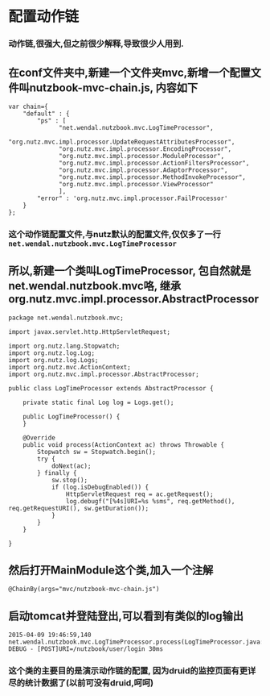# 配置动作链

### 动作链,很强大,但之前很少解释,导致很少人用到.

## 在conf文件夹中,新建一个文件夹mvc,新增一个配置文件叫nutzbook-mvc-chain.js, 内容如下

```
var chain={
	"default" : {
		"ps" : [
		      "net.wendal.nutzbook.mvc.LogTimeProcessor",
		      "org.nutz.mvc.impl.processor.UpdateRequestAttributesProcessor",
		      "org.nutz.mvc.impl.processor.EncodingProcessor",
		      "org.nutz.mvc.impl.processor.ModuleProcessor",
		      "org.nutz.mvc.impl.processor.ActionFiltersProcessor",
		      "org.nutz.mvc.impl.processor.AdaptorProcessor",
		      "org.nutz.mvc.impl.processor.MethodInvokeProcessor",
		      "org.nutz.mvc.impl.processor.ViewProcessor"
		      ],
		"error" : 'org.nutz.mvc.impl.processor.FailProcessor'
	}
};
```

### 这个动作链配置文件,与nutz默认的配置文件,仅仅多了一行 ```net.wendal.nutzbook.mvc.LogTimeProcessor```

## 所以,新建一个类叫LogTimeProcessor, 包自然就是net.wendal.nutzbook.mvc咯, 继承org.nutz.mvc.impl.processor.AbstractProcessor

```
package net.wendal.nutzbook.mvc;

import javax.servlet.http.HttpServletRequest;

import org.nutz.lang.Stopwatch;
import org.nutz.log.Log;
import org.nutz.log.Logs;
import org.nutz.mvc.ActionContext;
import org.nutz.mvc.impl.processor.AbstractProcessor;

public class LogTimeProcessor extends AbstractProcessor {
	
	private static final Log log = Logs.get();

	public LogTimeProcessor() {
	}

	@Override
	public void process(ActionContext ac) throws Throwable {
		Stopwatch sw = Stopwatch.begin();
		try {
			doNext(ac);
		} finally {
			sw.stop();
			if (log.isDebugEnabled()) {
				HttpServletRequest req = ac.getRequest();
				log.debugf("[%4s]URI=%s %sms", req.getMethod(), req.getRequestURI(), sw.getDuration());
			}
		}
	}

}

```

## 然后打开MainModule这个类,加入一个注解

```
@ChainBy(args="mvc/nutzbook-mvc-chain.js")
```

## 启动tomcat并登陆登出,可以看到有类似的log输出

```
2015-04-09 19:46:59,140 net.wendal.nutzbook.mvc.LogTimeProcessor.process(LogTimeProcessor.java:27) DEBUG - [POST]URI=/nutzbook/user/login 30ms
```

### 这个类的主要目的是演示动作链的配置, 因为druid的监控页面有更详尽的统计数据了(以前可没有druid,呵呵)
